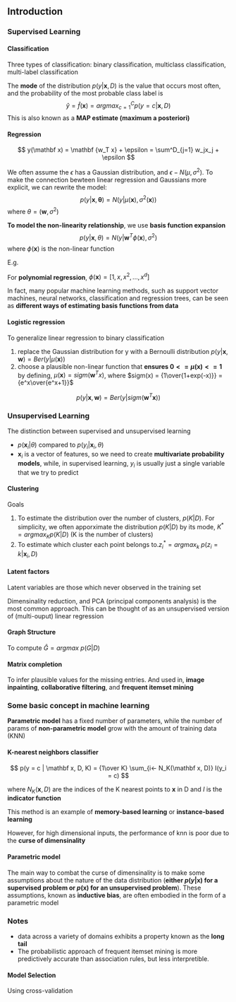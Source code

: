 ## Introduction

### Supervised Learning

#### Classification

Three types of classification: binary classification, multiclass classification, multi-label classification

The **mode** of the distribution $p(y|\mathbf x, D)$ is the value that occurs most often, and the probability of the most probable class label is
$$
\hat y = \hat f(\mathbf x) = {argmax}^C_{c=1} p(y = c | \mathbf x, D)
$$
This is also known as a **MAP estimate (maximum a posteriori)**

#### Regression

$$
y(\mathbf x) = \mathbf {w_T x} + \epsilon = \sum^D_{j=1} w_jx_j + \epsilon
$$

We often assume the $\epsilon$ has a Gaussian distribution, and $\epsilon - N(\mu, \sigma^2)$. To make the connection bewteen linear regression and Gaussians more explicit, we can rewrite the model:
$$
p(y|\mathbf x, \mathbf  {\theta}) = N(y|\mu(\mathbf x), \sigma^2(\mathbf x))
$$
where $\theta = (\mathbf w, \sigma^2)$

**To model the non-linearity relationship**, we use **basis function expansion**
$$
p(y|\mathbf x, \theta) = N(y|\mathbf w^T \phi(\mathbf x), \sigma^2)
$$
where $\phi(\mathbf x)$ is the non-linear function

E.g.

For **polynomial regression**, $\phi(\mathbf x) = [1, x, x^2,...,x^d]$

In fact, many popular machine learning methods, such as support vector machines, neural networks, classification and regression trees, can be seen as **different ways of estimating basis functions from data**

#### Logistic regression

To generalize linear regression to binary classification

1. replace the Gaussian distribution for y with a Bernoulli distribution $p(y|\mathbf x, \mathbf w) = Ber(y|\mu(\mathbf x))$
2. choose a plausible non-linear function that **ensures $0 <= \mu(\mathbf x) <= 1$** by defining, $\mu(\mathbf x) = sigm(\mathbf w^Tx)$, where $sigm(x) = {1\over{1+exp(-x)}} = {e^x\over{e^x+1}}$ 

$$
p(y|\mathbf x, \mathbf w) = Ber(y|sigm(\mathbf w^T\mathbf x))
$$

### Unsupervised Learning

The distinction between supervised and unsupervised learning

* $p(\mathbf x_i | \theta)$ compared to $p(y_i | \mathbf x_i, \theta)$
* $\mathbf x_i$ is a vector of features, so we need to create **multivariate probability models**, while, in supervised learning, $y_i$ is usually just a single variable that we try to predict

#### Clustering

Goals

1. To estimate the distribution over the number of clusters, $p(K|D)$. For simplicity, we often apporximate the distribution $p(K|D)$ by its mode, $K^* = {argmax}_K p(K|D)$ (K is the number of clusters)
2. To estimate which cluster each point belongs to.$z^*_i = {argmax}_k ~ p(z_i = k | \mathbf x_i, D)$

#### Latent factors

Latent variables are those which never observed in the training set

Dimensinality reduction, and PCA (principal components analysis) is the most common approach. This can be thought of as an unsupervised version of (multi-ouput) linear regression

#### Graph Structure

To compute $\hat G = {argmax} ~ p(G|D)$

#### Matrix completion

To infer plausible values for the missing entries. And used in, **image inpainting**, **collaborative filtering**, and **frequent itemset mining**

### Some basic concept in machine learning

**Parametric model** has a fixed number of parameters, while the number of params of **non-parametric model** grow with the amount of training data (KNN)

#### K-nearest neighbors classifier

$$
p(y = c | \mathbf x, D, K) = {1\over K} \sum_{i<- N_K(\mathbf x, D)} I(y_i = c)
$$

where $N_K(\mathbf x, D)$ are the indices of the K nearest points to $\mathbf x$ in D and $I$ is the **indicator function**

This method is an example of **memory-based learning** or **instance-based learning**

However, for high dimensional inputs, the performance of knn is poor due to the **curse of dimensinality**

#### Parametric model

The main way to combat the curse of dimensinality is to make some assumptions about the nature of the data distribution (**either $p(y|\mathbf x)$ for a supervised problem or $p(\mathbf x)$ for an unsupervised problem**). These assumptions, known as **inductive bias**, are often embodied in the form of a parametric model

### Notes

* data across a variety of domains exhibits a property known as the **long tail**
* The probabilistic approach of frequent itemset mining is more predictively accurate than association rules, but less interpretible. 

#### Model Selection

Using cross-validation